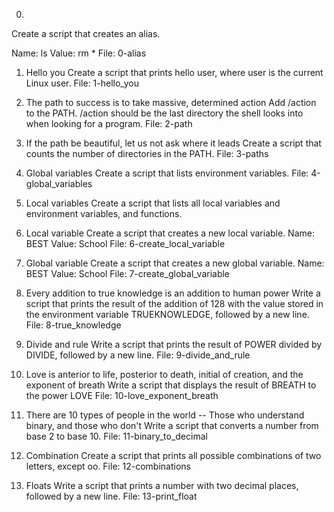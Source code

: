 0. <o>
Create a script that creates an alias.

Name: ls
Value: rm *
File: 0-alias
   
1. Hello you
Create a script that prints hello user, where user is the current Linux user.
File: 1-hello_you
   
2. The path to success is to take massive, determined action
Add /action to the PATH. /action should be the last directory the shell looks into when looking for a program.
File: 2-path
   
3. If the path be beautiful, let us not ask where it leads
Create a script that counts the number of directories in the PATH.
File: 3-paths
   
4. Global variables
Create a script that lists environment variables.
File: 4-global_variables
   
5. Local variables
Create a script that lists all local variables and environment variables, and functions.
   
6. Local variable
Create a script that creates a new local variable.
Name: BEST
Value: School
File: 6-create_local_variable
   
7. Global variable
Create a script that creates a new global variable.
Name: BEST
Value: School
File: 7-create_global_variable
   
8. Every addition to true knowledge is an addition to human power
Write a script that prints the result of the addition of 128 with the value stored in the environment variable TRUEKNOWLEDGE, followed by a new line.
File: 8-true_knowledge
   
9. Divide and rule
Write a script that prints the result of POWER divided by DIVIDE, followed by a new line.
File: 9-divide_and_rule
   
10. Love is anterior to life, posterior to death, initial of creation, and the exponent of breath
Write a script that displays the result of BREATH to the power LOVE
File: 10-love_exponent_breath
   
11. There are 10 types of people in the world -- Those who understand binary, and those who don't
Write a script that converts a number from base 2 to base 10.
File: 11-binary_to_decimal
   
12. Combination
Create a script that prints all possible combinations of two letters, except oo.
File: 12-combinations
   
13. Floats
Write a script that prints a number with two decimal places, followed by a new line.
File: 13-print_float
